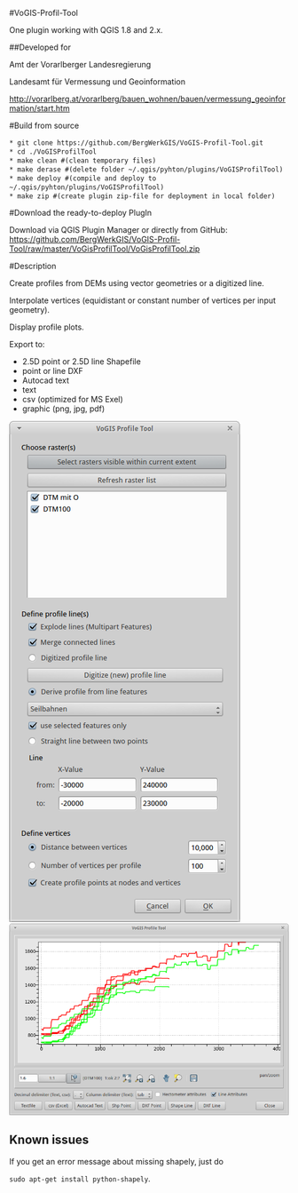 #VoGIS-Profil-Tool

One plugin working with QGIS 1.8 and 2.x.

##Developed for

Amt der Vorarlberger Landesregierung

Landesamt für Vermessung und Geoinformation

http://vorarlberg.at/vorarlberg/bauen_wohnen/bauen/vermessung_geoinformation/start.htm


#Build from source

```
* git clone https://github.com/BergWerkGIS/VoGIS-Profil-Tool.git
* cd ./VoGISProfilTool
* make clean #(clean temporary files)
* make derase #(delete folder ~/.qgis/pyhton/plugins/VoGISProfilTool)
* make deploy #(compile and deploy to ~/.qgis/pyhton/plugins/VoGISProfilTool)
* make zip #(create plugin zip-file for deployment in local folder)
```

#Download the ready-to-deploy PlugIn

Download via QGIS Plugin Manager or directly from GitHub:
https://github.com/BergWerkGIS/VoGIS-Profil-Tool/raw/master/VoGisProfilTool/VoGisProfilTool.zip

#Description

Create profiles from DEMs using vector geometries or a digitized line.

Interpolate vertices (equidistant or constant number of vertices per input geometry).

Display profile plots.

Export to:
* 2.5D point or 2.5D line Shapefile
* point or line DXF
* Autocad text
* text
* csv (optimized for MS Exel)
* graphic (png, jpg, pdf)

![Alt text](/screenshots/maindialog.png)
![Alt text](/screenshots/plotdialog.png)

## Known issues

If you get an error message about missing shapely, just do

`sudo apt-get install python-shapely`.
